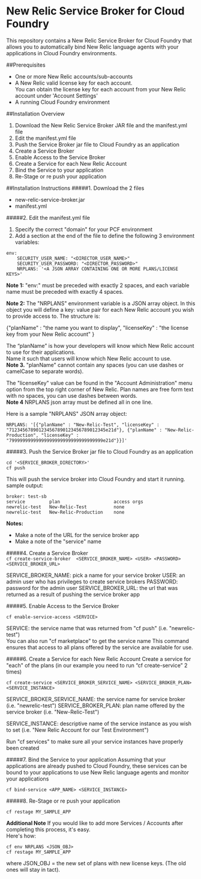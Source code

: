 # New Relic Service Broker for Cloud Foundry
This repository contains a New Relic Service Broker for Cloud Foundry that allows you to automatically bind New Relic language agents with your applications in Cloud Foundry environments. 

##Prerequisites

*    One or more New Relic accounts/sub-accounts
*    A New Relic valid license key for each account.  
 You can obtain the license key for each account from your New Relic account under 'Account Settings'
*    A running Cloud Foundry environment


##Installation Overview

1.  Download the New Relic Service Broker JAR file and the manifest.yml file
2.  Edit the manifest.yml file
3.  Push the Service Broker jar file to Cloud Foundry as an application
4.  Create a Service Broker
5.  Enable Access to the Service Broker
6.  Create a Service for each New Relic Account
7.  Bind the Service to your application
8.  Re-Stage or re push your application

##Installation Instructions
#####1.  Download the 2 files
* new-relic-service-broker.jar
* manifest.yml

#####2.  Edit the manifest.yml file
  1.  Specify the correct "domain" for your PCF environment
  2.  Add a section at the end of the file to define the following 3 environment variables:
```
env:
    SECURITY_USER_NAME: "<DIRECTOR_USER_NAME>"
    SECURITY_USER_PASSWORD: "<DIRECTOR_PASSWORD>"
    NRPLANS: '<A JSON ARRAY CONTAINING ONE OR MORE PLANS/LICENSE KEYS>'
```

**Note 1:** "env:" must be preceded with exactly 2 spaces, and each variable name must be preceded with exactly 4 spaces.

**Note 2:** The "NRPLANS" environment variable is a JSON array object. In this object you will define a key: value pair for each New Relic account you wish to provide access to.   The structure is:
>
{"planName" : "the name you want to display", "licenseKey" : "the license key from your New Relic account" } 
>

The “planName” is how your developers will know which New Relic account to use for their applications.  
Name it such that users will know which New Relic account to use.  
**Note 3.** "planName" cannot contain any spaces (you can use dashes or camelCase to separate words).  

The "licenseKey" value can be found in the "Account Administration" menu option from the top right corner of New Relic. 
Plan names are free form text with no spaces, you can use dashes between words.   
**Note 4** NRPLANS json array must be defined all in one line.

Here is a sample "NRPLANS" JSON array object:
```
NRPLANS: '[{"planName" : "New-Relic-Test", "licenseKey" : "712345678901234567890123456789012345e21d"}, {"planName" : "New-Relic-Production", "licenseKey" : "79999999999999999999999999999999999e21d"}}]'
```

#####3.  Push the Service Broker jar file to Cloud Foundry as an application
```
cd '<SERVICE_BROKER_DIRECTORY>'
cf push
```
This will push the service broker into Cloud Foundry and start it running.  
sample output:
```
broker: test-sb
service         plan                    access orgs   
newrelic-test   New-Relic-Test          none        
newrelic-test   New-Relic-Production    none        
````  

**Notes:**    
>
* Make a note of the URL for the service broker app   
* Make a note of the "service" name    
>

#####4.  Create a Service Broker    
```cf create-service-broker  <SERVICE_BROKER_NAME> <USER> <PASSWORD> <SERVICE_BROKER_URL>```
    
SERVICE_BROKER_NAME: pick a name for your service broker
USER: an admin user who has privileges to create service brokers
PASSWORD: password for the admin user
SERVICE_BROKER_URL: the url that was returned as a result of pushing the service broker app    


#####5.  Enable Access to the Service Broker    
```
cf enable-service-access <SERVICE>
```    

SERVICE: the service name that was returned from "cf push" (i.e. "newrelic-test")    
You can also run "cf marketplace" to get the service name This command ensures that access to all plans offered by the service are available for use.



#####6.  Create a Service for each New Relic Account
Create a service for "each" of the plans (in our example you need to run “cf create-service” 2 times)
```
cf create-service <SERVICE_BROKER_SERVICE_NAME> <SERVICE_BROKER_PLAN> <SERVICE_INSTANCE>
```
SERVICE_BROKER_SERVICE_NAME: the service name for service broker (i.e. "newrelic-test")
SERVICE_BROKER_PLAN: plan name offered by the service broker (i.e. "New-Relic-Test")

SERVICE_INSTANCE: descriptive name of the service instance as you wish to set (i.e. "New Relic Account for our Test Environment")

Run "cf services" to make sure all your service instances have properly been created

#####7.  Bind the Service to your application
Assuming that your applications are already pushed to Cloud Foundry, these services can be bound to your applications to use New Relic language agents and monitor your applications
```
cf bind-service <APP_NAME> <SERVICE_INSTANCE>
```

#####8.  Re-Stage or re push your application
```
cf restage MY_SAMPLE_APP
```

**Additional Note**
If you would like to add more Services / Accounts after completing this process, it's easy.  
Here's how:
```
cf env NRPLANS <JSON_OBJ>
cf restage MY_SAMPLE_APP
```
where JSON_OBJ = the new set of plans with new license keys.   (The old ones will stay in tact).  
   

